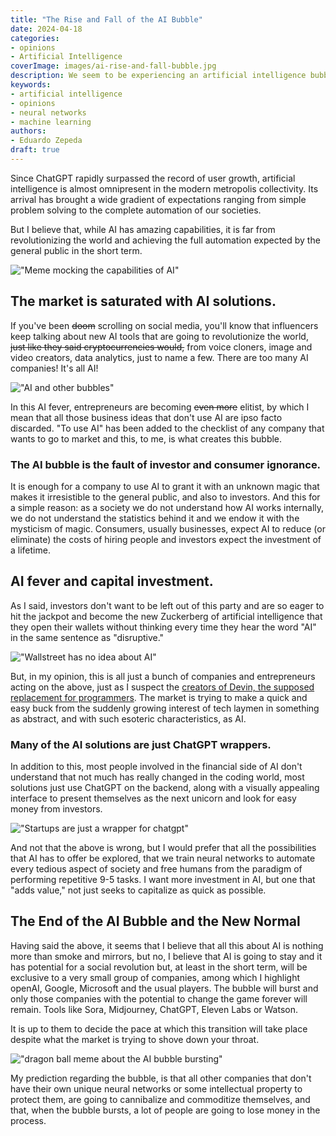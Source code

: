 ```yaml
---
title: "The Rise and Fall of the AI Bubble"
date: 2024-04-18
categories:
- opinions
- Artificial Intelligence
coverImage: images/ai-rise-and-fall-bubble.jpg
description: We seem to be experiencing an artificial intelligence bubble caused by financial speculation, chatGPT, very clever programmers and very greedy investors.
keywords:
- artificial intelligence
- opinions
- neural networks
- machine learning
authors:
- Eduardo Zepeda
draft: true
---
```


Since ChatGPT rapidly surpassed the record of user growth, artificial intelligence is almost omnipresent in the modern metropolis collectivity. Its arrival has brought a wide gradient of expectations ranging from simple problem solving to the complete automation of our societies. 

But I believe that, while AI has amazing capabilities, it is far from revolutionizing the world and achieving the full automation expected by the general public in the short term.

!["Meme mocking the capabilities of AI"](images/meme-ai-is-this.jpg)

## The market is saturated with AI solutions.
If you've been ~~doom~~ scrolling on social media, you'll know that influencers keep talking about new AI tools that are going to revolutionize the world, ~~just like they said cryptocurrencies would,~~ from voice cloners, image and video creators, data analytics, just to name a few. There are too many AI companies! It's all AI!

!["AI and other bubbles"](images/ai-and-other-bubbles.jpeg)

In this AI fever, entrepreneurs are becoming ~~even more~~ elitist, by which I mean that all those business ideas that don't use AI are ipso facto discarded. "To use AI" has been added to the checklist of any company that wants to go to market and this, to me, is what creates this bubble.

### The AI bubble is the fault of investor and consumer ignorance.

It is enough for a company to use AI to grant it with an unknown magic that makes it irresistible to the general public, and also to investors. And this for a simple reason: as a society we do not understand how AI works internally, we do not understand the statistics behind it and we endow it with the mysticism of magic.
Consumers, usually businesses, expect AI to reduce (or eliminate) the costs of hiring people and investors expect the investment of a lifetime.

## AI fever and capital investment.

As I said, investors don't want to be left out of this party and are so eager to hit the jackpot and become the new Zuckerberg of artificial intelligence that they open their wallets without thinking every time they hear the word "AI" in the same sentence as "disruptive."

!["Wallstreet has no idea about AI"](images/wallstreet-is-dumb.jpg)

But, in my opinion, this is all just a bunch of companies and entrepreneurs acting on the above, just as I suspect the [creators of  Devin, the supposed replacement for programmers](/en/devin-ai-the-supposed-replacement-for-programmers/). 
The market is trying to make a quick and easy buck from the suddenly growing interest of tech laymen in something as abstract, and with such esoteric characteristics, as AI.

### Many of the AI solutions are just ChatGPT wrappers.

In addition to this, most people involved in the financial side of AI don't understand that not much has really changed in the coding world, most solutions just use ChatGPT on the backend, along with a visually appealing interface to present themselves as the next unicorn and look for easy money from investors. 

!["Startups are just a wrapper for chatgpt"](images/ai-company-chatgpt.jpg)

And not that the above is wrong, but I would prefer that all the possibilities that AI has to offer be explored, that we train neural networks to automate every tedious aspect of society and free humans from the paradigm of performing repetitive 9-5 tasks. I want more investment in AI, but one that "adds value," not just seeks to capitalize as quick as possible.

## The End of the AI Bubble and the New Normal

Having said the above, it seems that I believe that all this about AI is nothing more than smoke and mirrors, but no, I believe that AI is going to stay and it has potential for a social revolution but, at least in the short term, will be exclusive to a very small group of companies, among which I highlight openAI, Google, Microsoft and the usual players. 
The bubble will burst and only those companies with the potential to change the game forever will remain. Tools like Sora, Midjourney, ChatGPT, Eleven Labs or Watson. 

It is up to them to decide the pace at which this transition will take place despite what the market is trying to shove down your throat.

!["dragon ball meme about the AI bubble bursting"](images/ai-bubble-explosion-meme.jpg)

My prediction regarding the bubble, is that all other companies that don't have their own unique neural networks or some intellectual property to protect them, are going to cannibalize and commoditize themselves, and that, when the bubble bursts, a lot of people are going to lose money in the process.
